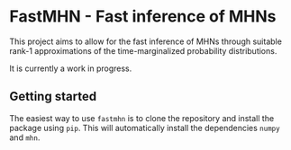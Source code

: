 # FastMHN - Fast inference of MHNs

This project aims to allow for the fast inference of MHNs through suitable rank-1 approximations of the time-marginalized probability distributions.

It is currently a work in progress.

## Getting started
The easiest way to use `fastmhn` is to clone the repository and install the package using `pip`.
This will automatically install the dependencies `numpy` and `mhn`.

